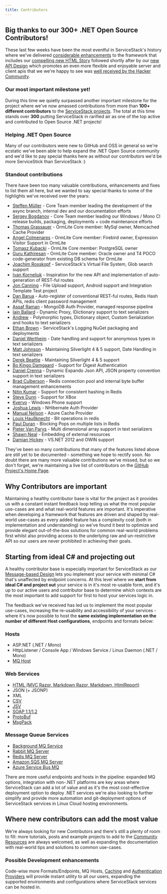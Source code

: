 ```yaml
---
title: Contributors
---
```


## Big thanks to our 300+ .NET Open Source Contributors!

These last few weeks have been the most eventful in ServiceStack's history where we've delivered [considerable enhancements](/release-notes-history) to the framework that includes our [compelling new HTML Story](https://razor.netcore.io) followed shortly after by our [new API Design](/api-design) which promotes an even more flexible and enjoyable server and client apis that we we're happy to see was [well received by the Hacker Community](http://news.ycombinator.com/item?id=4564416).

### Our most important milestone yet!

During this time we quietly surpassed another important milestone for the project where we've now amassed contributions from more than **100+ different contributors** to the [ServiceStack projects](https://github.com/ServiceStack). The total at this time stands over **300** putting ServiceStack in rarified air as one of the top active and contributed to Open Source .NET projects! 

### Helping .NET Open Source 

Many of our contributors were new to GitHub and OSS in general so we're ecstatic we've been able to help expand the .NET Open Source community and we'd like to pay special thanks here as without our contributors we'd be more ServiceStick than ServiceStack :)

### Standout contributions

There have been too many valuable contributions, enhancements and fixes to list them all here, but we wanted to say special thanks to some of the highlights we've received over the years:

  - [Steffen Müller](https://github.com/arxisos) - Core Team member leading the development of the async branch, internal dev and our documentation efforts
  - [Sergey Bogdanov](https://github.com/desunit) - Core Team member leading our Windows / Mono CI release builds, packaging, deployments + code maintenance efforts
  - [Thomas Grassauer](https://github.com/brainless83) - OrmLite Core member: MySql owner, Memcached Cache Provider
  - [Angel Colmenares](https://github.com/angelcolmenares) - OrmLite Core member: Firebird owner, Expression Visitor Support in OrmLite
  - [Tomasz Kubacki](https://github.com/tomaszkubacki)   - OrmLite Core member: PostgreSQL owner
  - [Guru Kathiresan](https://github.com/gkathire)  - OrmLite Core member: Oracle owner and T4 POCO code-generator from existing DB schema for OrmLite
  - [Joachim Rosskopf](https://github.com/jrosskopf) - ServiceStack's Virtual File System, Glob search support
  - [Ivan Korneliuk](https://github.com/vansha) - Inspiration for the new API and implementation of auto-generation of REST-ful routes
  - [Jon Canning](https://github.com/JonCanning) - File Upload support, Android support and Integration Template Test project
  - [Dan Barua](https://github.com/danbarua) - Auto-register of conventional REST-ful routes, Redis Hash APIs, redis client password management
  - [Assaf Raman](https://github.com/assaframan) - MongoDB Auth Provider, managed response pipeline
  - [Iain Ballard](https://github.com/i-e-b) - Dynamic Proxy, IDictionary support to text serializers
  - [Andrew](https://github.com/awr) - Polymorphic types, Dictionary object, Custom Serialization and hooks to text serializers
  - [Ethan Brown](https://github.com/Iristyle) - ServiceStack's Logging NuGet packaging and deployments  
  - [Daniel Wertheim](https://github.com/danielwertheim) - Date handling and support for anonymous types in text serializers
  - [Matt Johnson](https://github.com/mj1856) - Maintaining Silverlight 4 & 5 support, Date Handling in text serializers
  - [Derek Beattie](https://github.com/dbeattie71) - Maintaining Silverlight 4 & 5 support
  - [Bo Kingo Damgaard](https://github.com/bokmadsen) - Support for Digest Authentication
  - [Daniel Crenna](https://github.com/danielcrenna) - Dynamic Expando Json API, JSON property convention support in text serializers
  - [Brad Culberson](https://github.com/bculberson) - Redis connection pool and internal byte buffer management enhancements
  - [Nitin Kumar](https://github.com/kumarnitin) - Support for consistent hashing in Redis
  - [Steve Dunn](https://github.com/SteveDunn) - Support for XBox
  - [Kvervo](https://github.com/kvervo) - Windows Phone support
  - [Joshua Lewis](https://github.com/joshilewis) - NHibernate Auth Provider
  - [Manual Nelson](https://github.com/manuelnelson) - Azure Cache Provider
  - [Louis Haußknecht](https://github.com/lhaussknecht) - Bit operations in redis
  - [Paul Duran](https://github.com/paulduran) - Blocking Pops on multiple lists in Redis
  - [Pieter Van Parys](https://github.com/pietervp) - Multi dimensional array support in text serializers
  - [Shawn Neal](https://github.com/sneal) - Embedding of external resources
  - [Damian Hickey](https://github.com/damianh) - VS.NET 2012 and OWIN support

They've been so many contributions that many of the features listed above are still yet to be documented - something we hope to rectify soon. No doubt there are many more valuable contributions we've missed, but so we don't forget, we're maintaining a live list of contributors on the [GitHub Project's Home Page](https://github.com/ServiceStack/ServiceStack#contributors).

## Why Contributors are important

Maintaining a healthy contributor base is vital for the project as it provides us with a constant instant feedback loop telling us what the most popular use-cases are and what real-world features are important. It's imperative when developing a framework that features are driven and shaped by real-world use-cases as every added feature has a complexity cost (both in implementation and understanding) so we've found it best to optimize and provide elegant out-of-the-box solutions for common real-world problems first whilst also providing access to the underlying raw and un-restrictive API so our users are never prohibited in achieving their goals.

## Starting from ideal C# and projecting out

A healthy contributor base is especially important for ServiceStack as our [Message-based Design](/advantages-of-message-based-web-services) lets you implement your service with minimal C# that's unaffected by endpoint concerns. At this level where we **start from ideal C# and project out** your service is in it's most re-usable form, and it's up to our active users and contributor base to determine which contexts are the most important to add support for first to host your services logic in.

The feedback we've received has led us to implement the most popular use-cases, increasing the re-usability and accessibility of your services - where it's now possible to host the **same existing implementation on the number of different Host configurations**, endpoints and formats below:

### Hosts

  - ASP.NET (.NET / Mono)
  - HttpListener / Console App / Windows Service / Linux Daemon (.NET / Mono)
  - [MQ Host](/redis-mq)

### Web Services

  - [HTML (MVC Razor, Markdown Razor, Markdown, HtmlReport)](https://razor.netcore.io/)
  - JSON (+ JSONP)
  - XML
  - [CSV](/csv-format)
  - [JSV](/jsv-format)
  - [SOAP 1.1/1.2](/soap-support)
  - [ProtoBuf](/protobuf-format)
  - [MsgPack](/messagepack-format)

### Message Queue Services

  - [Background MQ Service](/background-mq)
  - [Rabbit MQ Server](/rabbit-mq)
  - [Redis MQ Server](/redis-mq)
  - [Amazon SQS MQ Server](/amazon-sqs-mq)
  - [Azure Service Bus MQ](/azure-service-bus-mq)

There are more useful endpoints and hosts in the pipeline: expanded MQ options, integration with non-.NET platforms are key areas where ServiceStack can add a lot of value and as it's the most cost-effective deployment option to deploy .NET services we're also looking to further simplify and provide more automation and git-deployment options of ServiceStack services in Linux Cloud hosting environments. 

## Where new contributors can add the most value

We're always looking for new Contributors and there's still a plenty of room to fill: more tutorials, posts and example projects to add to the [Community Resources](/community-resources) are always welcomed, as well as expanding the documentation with real-world tips and solutions to common use-cases. 

### Possible Development enhancements

Code-wise more Formats/Endpoints, MQ Hosts, [Caching](/caching) and [Authentication Providers](/auth/authentication-and-authorization) will provide instant utility to all our users, expanding the supported environments and configurations where ServiceStack services can be hosted in.
